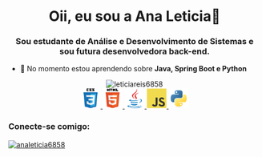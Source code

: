 <h1 align="center">Oii, eu sou a Ana Leticia👋</h1>
<h3 align="center">Sou estudante de Análise e Desenvolvimento de Sistemas e sou futura desenvolvedora back-end.</h3>

- 🌱 No momento estou aprendendo sobre **Java, Spring Boot e Python**

<div align="center">
 <img src="https://github-readme-stats.vercel.app/api/top-langs?username=leticiareis6858&show_icons=true&theme=synthwave&locale=en&layout=compact" alt="leticiareis6858"/>
 </div>
 
 <div align="center">
 <a href="https://www.w3schools.com/css/" target="_blank" rel="noreferrer"> <img src="https://raw.githubusercontent.com/devicons/devicon/master/icons/css3/css3-original-wordmark.svg" alt="css3" width="40" height="40"/> </a> <a href="https://www.w3.org/html/" target="_blank" rel="noreferrer"> <img src="https://raw.githubusercontent.com/devicons/devicon/master/icons/html5/html5-original-wordmark.svg" alt="html5" width="40" height="40"/> </a> <a href="https://www.java.com" target="_blank" rel="noreferrer"> <img src="https://raw.githubusercontent.com/devicons/devicon/master/icons/java/java-original.svg" alt="java" width="40" height="40"/> </a> <a href="https://developer.mozilla.org/en-US/docs/Web/JavaScript" target="_blank" rel="noreferrer"> <img src="https://raw.githubusercontent.com/devicons/devicon/master/icons/javascript/javascript-original.svg" alt="javascript" width="40" height="40"/> </a> <a href="https://www.python.org" target="_blank" rel="noreferrer"> <img src="https://raw.githubusercontent.com/devicons/devicon/master/icons/python/python-original.svg" alt="python" width="40" height="40"/> </a> 
 </div>

<h3 align="left">Conecte-se comigo:</h3>
<p align="left">
<a href="https://linkedin.com/in/analeticia6858" target="blank"><img align="center" src="https://raw.githubusercontent.com/rahuldkjain/github-profile-readme-generator/master/src/images/icons/Social/linked-in-alt.svg" alt="analeticia6858" height="30" width="40" /></a>
</p>


